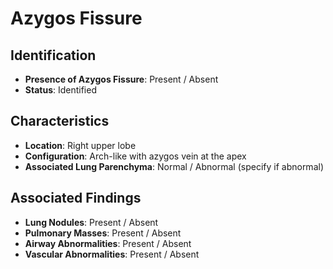 
# Azygos Fissure

## Identification

- **Presence of Azygos Fissure**: Present / Absent
- **Status**: Identified

## Characteristics

- **Location**: Right upper lobe
- **Configuration**: Arch-like with azygos vein at the apex
- **Associated Lung Parenchyma**: Normal / Abnormal (specify if abnormal)

## Associated Findings

- **Lung Nodules**: Present / Absent
- **Pulmonary Masses**: Present / Absent
- **Airway Abnormalities**: Present / Absent
- **Vascular Abnormalities**: Present / Absent
